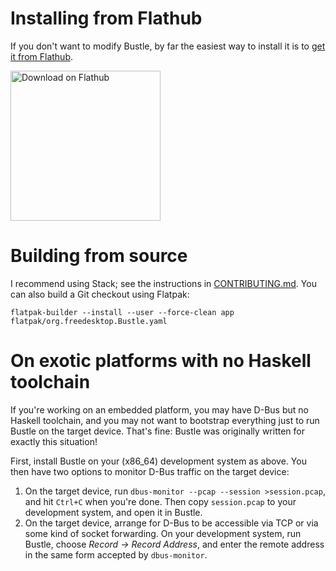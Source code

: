 Installing from Flathub
=======================

If you don't want to modify Bustle, by far the easiest way to install it is to
[get it from Flathub](https://gitlab.freedesktop.org/bustle/bustle).

<a href='https://flathub.org/apps/details/org.freedesktop.Bustle'><img width='240' alt='Download on Flathub' src='https://flathub.org/assets/badges/flathub-badge-en.png'/></a>

Building from source
====================

I recommend using Stack; see the instructions in
[CONTRIBUTING.md](./CONTRIBUTING.md). You can also build a Git checkout using
Flatpak:

```
flatpak-builder --install --user --force-clean app flatpak/org.freedesktop.Bustle.yaml
```

On exotic platforms with no Haskell toolchain
=============================================

If you're working on an embedded platform, you may have D-Bus but no Haskell
toolchain, and you may not want to bootstrap everything just to run Bustle on
the target device. That's fine: Bustle was originally written for exactly this
situation!

First, install Bustle on your (x86_64) development system as above. You then
have two options to monitor D-Bus traffic on the target device:

1. On the target device, run `dbus-monitor --pcap --session >session.pcap`, and
   hit `Ctrl+C` when you're done. Then copy `session.pcap` to your development
   system, and open it in Bustle.
2. On the target device, arrange for D-Bus to be accessible via TCP or via some
   kind of socket forwarding. On your development system, run Bustle, choose
   _Record → Record Address_, and enter the remote address in the same form
   accepted by `dbus-monitor`.
